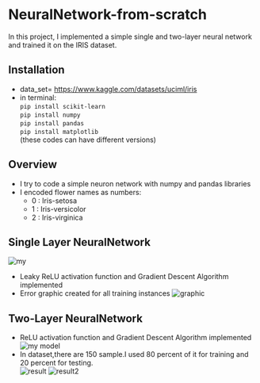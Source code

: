 # NeuralNetwork-from-scratch
In this project, I implemented a simple single and two-layer neural network and trained it on the IRIS dataset.
## Installation
- data_set= https://www.kaggle.com/datasets/uciml/iris <br/>
- in terminal: <br/>
   `pip install scikit-learn` <br/>
   `pip install numpy` <br/>
   `pip install pandas` <br/>
   `pip install matplotlib` <br/>(these codes can have different versions)
## Overview
- I try to code a simple neuron network with numpy and pandas libraries <br/>
- I encoded flower names as numbers:
  - 0 : Iris-setosa
  - 1 : Iris-versicolor
  - 2 : Iris-virginica

## Single Layer NeuralNetwork
![my](https://github.com/Bfindik/images/blob/main/Ekran%20g%C3%B6r%C3%BCnt%C3%BCs%C3%BC%202023-03-10%20192712.png)
- Leaky ReLU activation function and Gradient Descent Algorithm implemented
- Error graphic created  for all training instances 
![graphic](https://github.com/Bfindik/images/blob/main/Ekran%20g%C3%B6r%C3%BCnt%C3%BCs%C3%BC%202023-03-10%20192955.png)
## Two-Layer NeuralNetwork
- ReLU activation function and Gradient Descent Algorithm implemented
![my model](https://github.com/Bfindik/images/blob/main/Ekran%20g%C3%B6r%C3%BCnt%C3%BCs%C3%BC%202023-03-07%20185953.png)
- In dataset,there are 150 sample.I used 80 percent of it for training and 20 percent for testing.<br/>
![result](https://github.com/Bfindik/images/blob/main/Ekran%20g%C3%B6r%C3%BCnt%C3%BCs%C3%BC%202023-03-07%20184232.png)
![result2](https://github.com/Bfindik/images/blob/main/Ekran%20g%C3%B6r%C3%BCnt%C3%BCs%C3%BC%202023-03-10%20190903.png)
